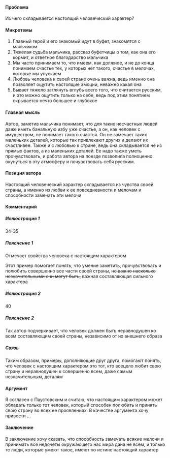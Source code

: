 #### Проблема
Из чего складывается настоящий человеческий характер?

#### Микротемы
1. Главный герой и его знакомый идут в буфет, знакомятся с мальчиком
2. Тяжелая судьба мальчика, рассказ буфетчицы о том, как она его кормит, и ответное благодарство мальчика
3. Мы часто принимаем то, что имеем, как должное, и не до конца понимаем счастье тех, у которых нет такого, счастье в мелочах, которые мы упускаем
4. Любовь человека к своей стране очень важна, ведь именно она позволяет ощутить настоящие эмоции, неважно какая она
5. Бывает тяжело заглянуть вглубь всего того, что считается русским, и это можно ощутить только на себе, ведь под этим понятием скрывается нечто большее и глубокое

#### Главная мысль
Автор, заметив мальчика понимает, что для таких несчастных людей даже иметь банальную избу уже счастье, а он, как человек с имуществом, не понимает такого счастья. Он не замечает таких маленьких деталей, которые так привлекают других и делают их счастливее. Также и с любовью к стране, ведь она складывается не из прямых фактов, а из маленьких деталей. Ее надо также уметь прочувствовать, и работа автора на поезде позволила полноценно окунуться в эту атмосферу и почувствовать себя русским.

#### Позиция автора
Настоящий человеческий характер складывается из чувства своей страны, а именно из любви к ее повседневности и мелочам и способности замечать эти мелочи

#### Комментарий

##### Иллюстрация 1
34-35

##### Пояснение 1
Отмечает свойства человека с настоящим характером

Этот пример помогает понять, что умение заметить, прочувствовать и полюбить совершенно все части своей страны, ~~не важно насколько незначительными они могут быть,~~ важная составляющая сильного характера

##### Иллюстрация 2
40

##### Пояснение 2
Так автор подчеркивает, что человек должен быть неравнодушен ко всем составляющим своей страны, независимо от их внешнего образа

##### Связь
Таким образом, примеры, дополняющие друг друга, помогают понять, что человек с настоящим характером это тот, кто всецело любит свою страну и неравнодушен к совершенно всем, даже самым незначительным, деталям

#### Аргумент

Я согласен с Паустовским и считаю, что настоящим характером может обладать только тот человек, который способен полюбить и принять свою страну во всех ее проявлениях. В качестве аргумента хочу привести ...


#### Заключение
В заключение хочу сказать, что способность замечать всякие мелочи и принимать все недочёты окружающего нас мира дана не всем, и только те люди, которые умеют такое, имеют по истине настоящий характер